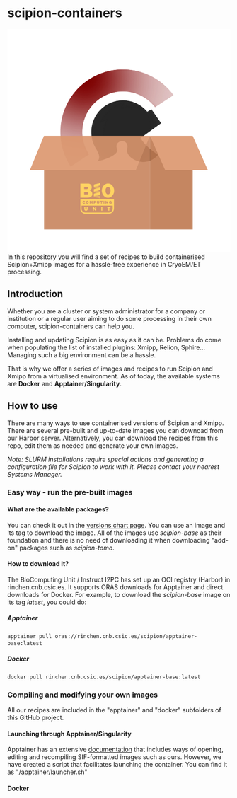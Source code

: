 # scipion-containers
![scipion-containers icon](./icon_box.png)
In this repository you will find a set of recipes to build containerised Scipion+Xmipp images for a hassle-free experience in CryoEM/ET processing.

## Introduction
Whether you are a cluster or system administrator for a company or institution or a regular user aiming to do some processing in their own computer, scipion-containers can help you.

Installing and updating Scipion is as easy as it can be. Problems do come when populating the list of installed plugins: Xmipp, Relion, Sphire... Managing such a big environment can be a hassle.

That is why we offer a series of images and recipes to run Scipion and Xmipp from a virtualised environment. As of today, the available systems are **Docker** and **Apptainer/Singularity**.

## How to use
There are many ways to use containerised versions of Scipion and Xmipp. There are several pre-built and up-to-date images you can downoad from our Harbor server. Alternatively, you can download the recipes from this repo, edit them as needed and generate your own images.

*Note: SLURM installations require special actions and generating a configuration file for Scipion to work with it. Please contact your nearest Systems Manager.*

### Easy way - run the pre-built images
#### What are the available packages?
You can check it out in the [versions chart page](./available_images.md). You can use an image and its tag to download the image. All of the images use *scipion-base* as their foundation and there is no need of downloading it when downloading "add-on" packages such as *scipion-tomo*.
#### How to download it?
The BioComputing Unit / Instruct I2PC has set up an OCI registry (Harbor) in rinchen.cnb.csic.es. It supports ORAS downloads for Apptainer and direct downloads for Docker. For example, to download the *scipion-base* image on its tag *latest*, you could do:
##### Apptainer
```
apptainer pull oras://rinchen.cnb.csic.es/scipion/apptainer-base:latest
```
##### Docker
```
docker pull rinchen.cnb.csic.es/scipion/apptainer-base:latest
``` 
### Compiling and modifying your own images
All our recipes are included in the "apptainer" and "docker" subfolders of this GitHub project.

#### Launching through Apptainer/Singularity
Apptainer has an extensive [documentation](https://apptainer.org/docs/user/main/quick_start.html) that includes ways of opening, editing and recompiling SIF-formatted images such as ours. However, we have created a script that facilitates launching the container. You can find it as "/apptainer/launcher.sh" 
#### Docker
